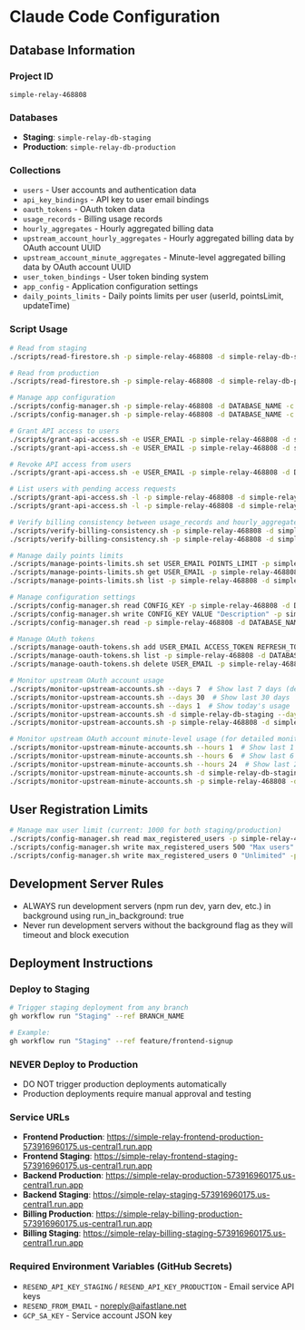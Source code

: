# Claude Code Configuration

## Database Information

### Project ID
```
simple-relay-468808
```

### Databases
- **Staging**: `simple-relay-db-staging`
- **Production**: `simple-relay-db-production`

### Collections
- `users` - User accounts and authentication data
- `api_key_bindings` - API key to user email bindings
- `oauth_tokens` - OAuth token data
- `usage_records` - Billing usage records  
- `hourly_aggregates` - Hourly aggregated billing data
- `upstream_account_hourly_aggregates` - Hourly aggregated billing data by OAuth account UUID
- `upstream_account_minute_aggregates` - Minute-level aggregated billing data by OAuth account UUID
- `user_token_bindings` - User token binding system
- `app_config` - Application configuration settings
- `daily_points_limits` - Daily points limits per user (userId, pointsLimit, updateTime)

### Script Usage
```bash
# Read from staging
./scripts/read-firestore.sh -p simple-relay-468808 -d simple-relay-db-staging -c COLLECTION_NAME

# Read from production
./scripts/read-firestore.sh -p simple-relay-468808 -d simple-relay-db-production -c COLLECTION_NAME

# Manage app configuration
./scripts/config-manager.sh -p simple-relay-468808 -d DATABASE_NAME -c get -k CONFIG_KEY
./scripts/config-manager.sh -p simple-relay-468808 -d DATABASE_NAME -c set -k CONFIG_KEY -v VALUE

# Grant API access to users
./scripts/grant-api-access.sh -e USER_EMAIL -p simple-relay-468808 -d simple-relay-db-staging
./scripts/grant-api-access.sh -e USER_EMAIL -p simple-relay-468808 -d simple-relay-db-production

# Revoke API access from users
./scripts/grant-api-access.sh -e USER_EMAIL -p simple-relay-468808 -d DATABASE_NAME -r

# List users with pending access requests
./scripts/grant-api-access.sh -l -p simple-relay-468808 -d simple-relay-db-staging
./scripts/grant-api-access.sh -l -p simple-relay-468808 -d simple-relay-db-production

# Verify billing consistency between usage_records and hourly_aggregates
./scripts/verify-billing-consistency.sh -p simple-relay-468808 -d simple-relay-db-staging
./scripts/verify-billing-consistency.sh -p simple-relay-468808 -d simple-relay-db-staging -u USER_EMAIL -h 2025-09-05T01 -v

# Manage daily points limits  
./scripts/manage-points-limits.sh set USER_EMAIL POINTS_LIMIT -p simple-relay-468808 -d simple-relay-db-staging
./scripts/manage-points-limits.sh get USER_EMAIL -p simple-relay-468808 -d simple-relay-db-staging
./scripts/manage-points-limits.sh list -p simple-relay-468808 -d simple-relay-db-staging

# Manage configuration settings
./scripts/config-manager.sh read CONFIG_KEY -p simple-relay-468808 -d DATABASE_NAME
./scripts/config-manager.sh write CONFIG_KEY VALUE "Description" -p simple-relay-468808 -d DATABASE_NAME
./scripts/config-manager.sh read -p simple-relay-468808 -d DATABASE_NAME  # Read all configs

# Manage OAuth tokens
./scripts/manage-oauth-tokens.sh add USER_EMAIL ACCESS_TOKEN REFRESH_TOKEN "Org Name" -p simple-relay-468808 -d DATABASE_NAME
./scripts/manage-oauth-tokens.sh list -p simple-relay-468808 -d DATABASE_NAME
./scripts/manage-oauth-tokens.sh delete USER_EMAIL -p simple-relay-468808 -d DATABASE_NAME

# Monitor upstream OAuth account usage
./scripts/monitor-upstream-accounts.sh --days 7  # Show last 7 days (default)
./scripts/monitor-upstream-accounts.sh --days 30  # Show last 30 days
./scripts/monitor-upstream-accounts.sh --days 1  # Show today's usage
./scripts/monitor-upstream-accounts.sh -d simple-relay-db-staging --days 1  # Check staging today
./scripts/monitor-upstream-accounts.sh -p simple-relay-468808 -d simple-relay-db-production --days 7  # Production usage

# Monitor upstream OAuth account minute-level usage (for detailed monitoring)
./scripts/monitor-upstream-minute-accounts.sh --hours 1  # Show last 1 hour (default)
./scripts/monitor-upstream-minute-accounts.sh --hours 6  # Show last 6 hours
./scripts/monitor-upstream-minute-accounts.sh --hours 24  # Show last 24 hours
./scripts/monitor-upstream-minute-accounts.sh -d simple-relay-db-staging --hours 2  # Check staging last 2 hours
./scripts/monitor-upstream-minute-accounts.sh -p simple-relay-468808 -d simple-relay-db-production --hours 1  # Production minute usage
```

## User Registration Limits
```bash
# Manage max user limit (current: 1000 for both staging/production)
./scripts/config-manager.sh read max_registered_users -p simple-relay-468808 -d DATABASE_NAME
./scripts/config-manager.sh write max_registered_users 500 "Max users" -p simple-relay-468808 -d DATABASE_NAME
./scripts/config-manager.sh write max_registered_users 0 "Unlimited" -p simple-relay-468808 -d DATABASE_NAME  # Disable limit
```

## Development Server Rules
- ALWAYS run development servers (npm run dev, yarn dev, etc.) in background using run_in_background: true
- Never run development servers without the background flag as they will timeout and block execution

## Deployment Instructions

### Deploy to Staging
```bash
# Trigger staging deployment from any branch
gh workflow run "Staging" --ref BRANCH_NAME

# Example:
gh workflow run "Staging" --ref feature/frontend-signup
```

### NEVER Deploy to Production
- DO NOT trigger production deployments automatically
- Production deployments require manual approval and testing

### Service URLs
- **Frontend Production**: https://simple-relay-frontend-production-573916960175.us-central1.run.app
- **Frontend Staging**: https://simple-relay-frontend-staging-573916960175.us-central1.run.app
- **Backend Production**: https://simple-relay-production-573916960175.us-central1.run.app
- **Backend Staging**: https://simple-relay-staging-573916960175.us-central1.run.app
- **Billing Production**: https://simple-relay-billing-production-573916960175.us-central1.run.app
- **Billing Staging**: https://simple-relay-billing-staging-573916960175.us-central1.run.app

### Required Environment Variables (GitHub Secrets)
- `RESEND_API_KEY_STAGING` / `RESEND_API_KEY_PRODUCTION` - Email service API keys
- `RESEND_FROM_EMAIL` - noreply@aifastlane.net
- `GCP_SA_KEY` - Service account JSON key